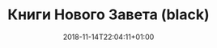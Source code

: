 ---
title: "Книги Нового Завета (black)"
date: 2018-11-14T22:04:11+01:00
periodicTable: nt.ru
theme: black
---